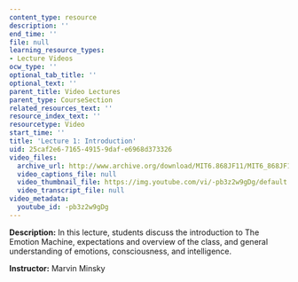 ```yaml
---
content_type: resource
description: ''
end_time: ''
file: null
learning_resource_types:
- Lecture Videos
ocw_type: ''
optional_tab_title: ''
optional_text: ''
parent_title: Video Lectures
parent_type: CourseSection
related_resources_text: ''
resource_index_text: ''
resourcetype: Video
start_time: ''
title: 'Lecture 1: Introduction'
uid: 25caf2e6-7165-4915-9daf-e6968d373326
video_files:
  archive_url: http://www.archive.org/download/MIT6.868JF11/MIT6_868JF11_lec01_300k.mp4
  video_captions_file: null
  video_thumbnail_file: https://img.youtube.com/vi/-pb3z2w9gDg/default.jpg
  video_transcript_file: null
video_metadata:
  youtube_id: -pb3z2w9gDg
---
```


**Description:** In this lecture, students discuss the introduction to The Emotion Machine, expectations and overview of the class, and general understanding of emotions, consciousness, and intelligence.

**Instructor:** Marvin Minsky



